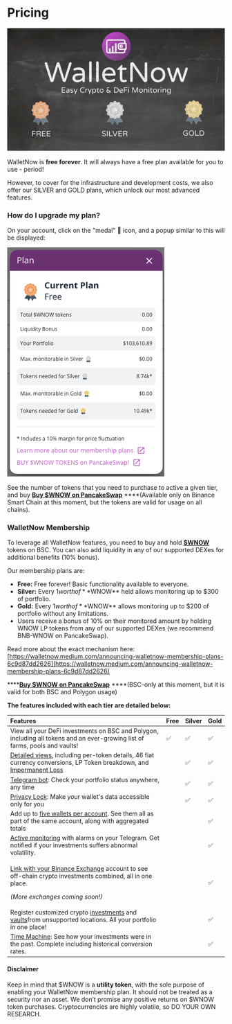 # Pricing

![](.gitbook/assets/image%20%2832%29.png)

WalletNow is **free forever**. It will always have a free plan available for you to use - period!

However, to cover for the infrastructure and development costs, we also offer our SILVER and GOLD plans, which unlock our most advanced features.

### How do I upgrade my plan?

On your account, click on the "medal" 🏅 icon, and a popup similar to this will be displayed:

![](.gitbook/assets/image%20%2850%29.png)

See the number of tokens that you need to purchase to active a given tier, and buy [**Buy $WNOW on PancakeSwap**](https://exchange.pancakeswap.finance/#/swap?outputCurrency=0x56aa0237244c67b9a854b4efe8479cca0b105289) ****\(Available only on Binance Smart Chain at this moment, but the tokens are valid for usage on all chains\).

### WalletNow Membership <a id="e44b"></a>

To leverage all WalletNow features, you need to buy and hold [**$WNOW**](wnow-tokenomics.md) tokens on BSC. You can also add liquidity in any of our supported DEXes for additional benefits \(10% bonus\).

Our membership plans are:

* **Free:** Free forever! Basic functionality available to everyone.
* **Silver:** Every $1 worth of **$WNOW** held allows monitoring up to $300 of portfolio.
* **Gold:** Every $1 worth of **$WNOW** allows monitoring up to $200 of portfolio without any limitations.
* Users receive a bonus of 10% on their monitored amount by holding WNOW LP tokens from any of our supported DEXes \(we recommend BNB-WNOW on PancakeSwap\).

Read more about the exact mechanism here: [https://walletnow.medium.com/announcing-walletnow-membership-plans-6c9d87dd2626](https://walletnow.medium.com/announcing-walletnow-membership-plans-6c9d87dd2626)

\*\*\*\*[**Buy $WNOW on PancakeSwap**](https://exchange.pancakeswap.finance/#/swap?outputCurrency=0x56aa0237244c67b9a854b4efe8479cca0b105289) ****\(BSC-only at this moment, but it is valid for both BSC and Polygon usage\)

**The features included with each tier are detailed below:**

<table>
  <thead>
    <tr>
      <th style="text-align:left">Features</th>
      <th style="text-align:left">Free</th>
      <th style="text-align:left">Silver</th>
      <th style="text-align:left">Gold</th>
    </tr>
  </thead>
  <tbody>
    <tr>
      <td style="text-align:left">View all your DeFi investments on BSC and Polygon, including all tokens
        and an ever-growing list of farms, pools and vaults!</td>
      <td style="text-align:left">&#x2705;</td>
      <td style="text-align:left">&#x2705;</td>
      <td style="text-align:left">&#x2705;</td>
    </tr>
    <tr>
      <td style="text-align:left"><a href="features/detailed-token-data.md">Detailed views</a>, including
        per-token details, 46 fiat currency conversions, LP Token breakdown, and
        <a
        href="features/impermanent-loss.md">Impermanent Loss</a>
      </td>
      <td style="text-align:left"></td>
      <td style="text-align:left">&#x2705;</td>
      <td style="text-align:left">&#x2705;</td>
    </tr>
    <tr>
      <td style="text-align:left"><a href="features/telegram-bot.md">Telegram bot</a>: Check your portfolio
        status anywhere, any time</td>
      <td style="text-align:left"></td>
      <td style="text-align:left">&#x2705;</td>
      <td style="text-align:left">&#x2705;</td>
    </tr>
    <tr>
      <td style="text-align:left"><a href="features/privacy-lock.md">Privacy Lock</a>: Make your wallet&apos;s
        data accessible only for you</td>
      <td style="text-align:left"></td>
      <td style="text-align:left">&#x2705;</td>
      <td style="text-align:left">&#x2705;</td>
    </tr>
    <tr>
      <td style="text-align:left">Add up to <a href="features/multiple-wallets.md">five wallets per account</a>.
        See them all as part of the same account, along with aggregated totals</td>
      <td
      style="text-align:left"></td>
        <td style="text-align:left"></td>
        <td style="text-align:left">&#x2705;</td>
    </tr>
    <tr>
      <td style="text-align:left"><a href="features/active-monitoring.md">Active monitoring</a> with alarms
        on your Telegram. Get notified if your investments suffers abnormal volatility.</td>
      <td
      style="text-align:left"></td>
        <td style="text-align:left"></td>
        <td style="text-align:left">&#x2705;</td>
    </tr>
    <tr>
      <td style="text-align:left">
        <p><a href="features/binance-exchange-integration.md">Link with your Binance Exchange</a> account
          to see off-chain crypto investments combined, all in one place.</p>
        <p><em>(More exchanges coming soon!)</em>
        </p>
      </td>
      <td style="text-align:left"></td>
      <td style="text-align:left"></td>
      <td style="text-align:left">&#x2705;</td>
    </tr>
    <tr>
      <td style="text-align:left">Register customized crypto <a href="features/custom-investments.md">investments</a> and
        <a
        href="features/custom-vaults.md">vaults</a>from unsupported locations. All your portfolio in one place!</td>
      <td
      style="text-align:left"></td>
        <td style="text-align:left"></td>
        <td style="text-align:left">&#x2705;</td>
    </tr>
    <tr>
      <td style="text-align:left"><a href="features/time-machine.md">Time Machine</a>: See how your investments
        were in the past. Complete including historical conversion rates.</td>
      <td
      style="text-align:left"></td>
        <td style="text-align:left"></td>
        <td style="text-align:left">&#x2705;</td>
    </tr>
  </tbody>
</table>

#### Disclaimer

Keep in mind that $WNOW is a **utility token**, with the sole purpose of enabling your WalletNow membership plan. It should not be treated as a security nor an asset. We don’t promise any positive returns on $WNOW token purchases. Cryptocurrencies are highly volatile, so DO YOUR OWN RESEARCH.

